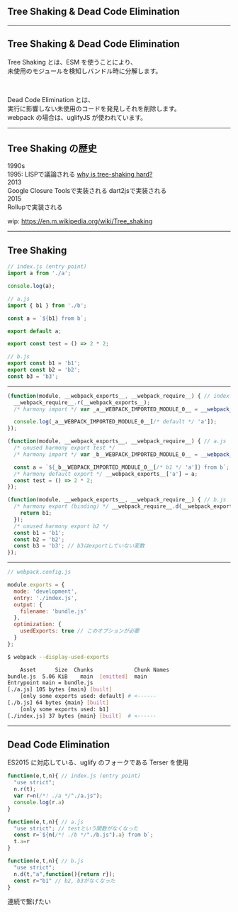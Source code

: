<!-- sectionTitle: Tree Shaking & Dead Code Elimination -->

## Tree Shaking & Dead Code Elimination

---

## Tree Shaking & Dead Code Elimination

Tree Shaking とは、ESM を使うことにより、  
未使用のモジュールを検知しバンドル時に分解します。

<br />

Dead Code Elimination とは、  
実行に影響しない未使用のコードを発見しそれを削除します。  
webpack の場合は、uglifyJS が使われています。

---

## Tree Shaking の歴史

<div class="history-container">
  <div class="list-with-title">
    <div class="list-with-title-title">1990s</div>
    <div class="list-with-title-body">
      <span>1995: LISPで議論される</span>
      <span>
        <a href="https://groups.google.com/forum/#!msg/comp.lang.lisp/6zpZsWFFW18/-z_8hHRAIf4J">why is tree-shaking hard?</a>
      </span>
    </div>
  </div>
  <div class="list-with-title">
    <div class="list-with-title-title">2013</div>
    <div class="list-with-title-body">
      <span>Google Closure Toolsで実装される</span>
      <span>dart2jsで実装される</span>
    </div>
  </div>
  <div class="list-with-title">
    <div class="list-with-title-title">2015</div>
    <div class="list-with-title-body">
      <span>Rollupで実装される</span>
    </div>
  </div>
</div>

wip: https://en.m.wikipedia.org/wiki/Tree_shaking

---

## Tree Shaking

```javascript
// index.js (entry point)
import a from './a';

console.log(a);

// a.js
import { b1 } from './b';

const a = `${b1} from b`;

export default a;

export const test = () => 2 * 2;

// b.js
export const b1 = 'b1';
export const b2 = 'b2';
const b3 = 'b3';
```

---

<!-- prettier-ignore -->
```javascript
(function(module, __webpack_exports__, __webpack_require__) { // index.js (entry point)
  __webpack_require__.r(__webpack_exports__);
  /* harmony import */ var _a__WEBPACK_IMPORTED_MODULE_0__ = __webpack_require__(/*! ./a */ './a.js');

  console.log(_a__WEBPACK_IMPORTED_MODULE_0__[/* default */ 'a']);
});

(function(module, __webpack_exports__, __webpack_require__) { // a.js
  /* unused harmony export test */
  /* harmony import */ var _b__WEBPACK_IMPORTED_MODULE_0__ = __webpack_require__(/*! ./b */ './b.js');

  const a = `${_b__WEBPACK_IMPORTED_MODULE_0__[/* b1 */ 'a']} from b`;
  /* harmony default export */ __webpack_exports__['a'] = a;
  const test = () => 2 * 2;
});

(function(module, __webpack_exports__, __webpack_require__) { // b.js
  /* harmony export (binding) */ __webpack_require__.d(__webpack_exports__, 'a', function() {
    return b1;
  });
  /* unused harmony export b2 */
  const b1 = 'b1';
  const b2 = 'b2';
  const b3 = 'b3'; // b3はexportしていない変数
});
```

---

```javascript
// webpack.config.js

module.exports = {
  mode: 'development',
  entry: './index.js',
  output: {
    filename: 'bundle.js'
  },
  optimization: {
    usedExports: true // このオプションが必要
  }
};
```

```sh
$ webpack --display-used-exports

    Asset      Size  Chunks             Chunk Names
bundle.js  5.06 KiB    main  [emitted]  main
Entrypoint main = bundle.js
[./a.js] 105 bytes {main} [built]
    [only some exports used: default] # <------
[./b.js] 64 bytes {main} [built]
    [only some exports used: b1]
[./index.js] 37 bytes {main} [built]  # <------
```

---

## Dead Code Elimination

ES2015 に対応している、uglify のフォークである Terser を使用

```javascript
function(e,t,n){ // index.js (entry point)
  "use strict";
  n.r(t);
  var r=n(/*! ./a */"./a.js");
  console.log(r.a)
}

function(e,t,n){ // a.js
  "use strict"; // testという関数がなくなった
  const r=`${n(/*! ./b */"./b.js").a} from b`;
  t.a=r
}

function(e,t,n){ // b.js
  "use strict";
  n.d(t,"a",function(){return r});
  const r="b1" // b2, b3がなくなった
}
```

連続で繋げたい

